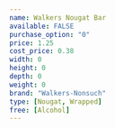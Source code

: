 ```yaml
---
name: Walkers Nougat Bar
available: FALSE
purchase_option: "0"
price: 1.25
cost_price: 0.38
width: 0
height: 0
depth: 0
weight: 0
brand: "Walkers-Nonsuch"
type: [Nougat, Wrapped]
free: [Alcohol]
---
```

